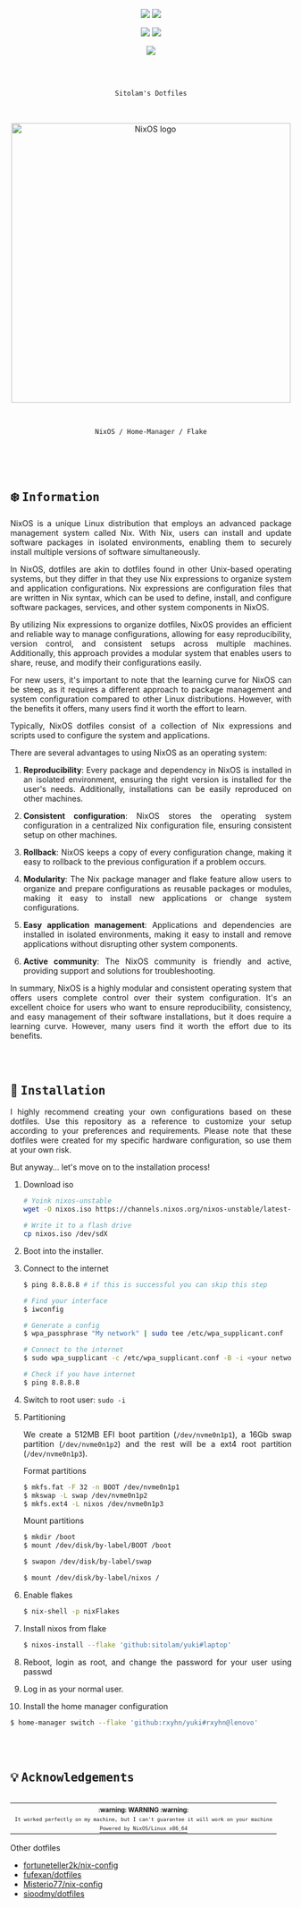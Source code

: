 <!-- Rxyhn's yuki -->
<!-- https://github.com/rxyhn/yuki -->

<p align="center">
<a href="https://github.com/nixos/nixpkgs"><img src="https://img.shields.io/badge/NixOS-unstable-informational.svg?style=flat&logo=nixos&logoColor=CAD3F5&colorA=24273A&colorB=8AADF4"></a> <a href="https://awesomewm.org"><img src="https://img.shields.io/static/v1?label=AwesomeWM&message=master&style=flat&logo=awesomewm&colorA=24273A&colorB=8AADF4&logoColor=CAD3F5"/></a>
</p>

<p align="center">
<a href="https://github.com/rxyhn/yuki/actions/workflows/check.yml"><img src="https://github.com/rxyhn/yuki/actions/workflows/check.yml/badge.svg"></a> <a href="https://github.com/rxyhn/yuki/actions/workflows/fmt.yml"><img src="https://github.com/rxyhn/yuki/actions/workflows/fmt.yml/badge.svg"/></a>
</p>

<p align="center">
<a href="https://github.com/rxyhn/yuki/blob/main/LICENSE"><img src="https://img.shields.io/static/v1.svg?style=flat&label=License&message=MIT&logoColor=CAD3F5&colorA=24273A&colorB=8AADF4"/></a>
</p>

<br>
<br>

<div align="justify">
<div align="center">

```ocaml
Sitolam's Dotfiles
```

<br>

<p align="center">
  <img src="https://raw.githubusercontent.com/NixOS/nixos-artwork/master/logo/nixos-white.png" width="500px" alt="NixOS logo"/>
</p>

<br>

```ocaml
NixOS / Home-Manager / Flake
```

</div>

<br>
<br>
<br>

## :snowflake: <samp>Information</samp>
NixOS is a unique Linux distribution that employs an advanced package management system called Nix. With Nix, users can install and update software packages in isolated environments, enabling them to securely install multiple versions of software simultaneously.

In NixOS, dotfiles are akin to dotfiles found in other Unix-based operating systems, but they differ in that they use Nix expressions to organize system and application configurations. Nix expressions are configuration files that are written in Nix syntax, which can be used to define, install, and configure software packages, services, and other system components in NixOS.

By utilizing Nix expressions to organize dotfiles, NixOS provides an efficient and reliable way to manage configurations, allowing for easy reproducibility, version control, and consistent setups across multiple machines. Additionally, this approach provides a modular system that enables users to share, reuse, and modify their configurations easily.

For new users, it's important to note that the learning curve for NixOS can be steep, as it requires a different approach to package management and system configuration compared to other Linux distributions. However, with the benefits it offers, many users find it worth the effort to learn.

Typically, NixOS dotfiles consist of a collection of Nix expressions and scripts used to configure the system and applications.

There are several advantages to using NixOS as an operating system:

1. **Reproducibility**: Every package and dependency in NixOS is installed in an isolated environment, ensuring the right version is installed for the user's needs. Additionally, installations can be easily reproduced on other machines.

2. **Consistent configuration**: NixOS stores the operating system configuration in a centralized Nix configuration file, ensuring consistent setup on other machines.

3. **Rollback**: NixOS keeps a copy of every configuration change, making it easy to rollback to the previous configuration if a problem occurs.

4. **Modularity**: The Nix package manager and flake feature allow users to organize and prepare configurations as reusable packages or modules, making it easy to install new applications or change system configurations.

5. **Easy application management**: Applications and dependencies are installed in isolated environments, making it easy to install and remove applications without disrupting other system components.

6. **Active community**: The NixOS community is friendly and active, providing support and solutions for troubleshooting.

In summary, NixOS is a highly modular and consistent operating system that offers users complete control over their system configuration. It's an excellent choice for users who want to ensure reproducibility, consistency, and easy management of their software installations, but it does require a learning curve. However, many users find it worth the effort due to its benefits.

<br>
<br>

## :wrench: <samp>Installation</samp>

I highly recommend creating your own configurations based on these dotfiles. Use this repository as a reference to customize your setup according to your preferences and requirements. Please note that these dotfiles were created for my specific hardware configuration, so use them at your own risk.

But anyway… let's move on to the installation process!

1. Download iso

   ```sh
   # Yoink nixos-unstable
   wget -O nixos.iso https://channels.nixos.org/nixos-unstable/latest-nixos-minimal-x86_64-linux.iso

   # Write it to a flash drive
   cp nixos.iso /dev/sdX
   ```

2. Boot into the installer.

3. Connect to the internet
  
   ```bash
   $ ping 8.8.8.8 # if this is successful you can skip this step
   ```
   ```bash
   # Find your interface
   $ iwconfig

   # Generate a config
   $ wpa_passphrase "My network" | sudo tee /etc/wpa_supplicant.conf

   # Connect to the internet
   $ sudo wpa_supplicant -c /etc/wpa_supplicant.conf -B -i <your network interface>

   # Check if you have internet
   $ ping 8.8.8.8 
   ```

4. Switch to root user: `sudo -i`

5. Partitioning

   We create a 512MB EFI boot partition (`/dev/nvme0n1p1`), a 16Gb swap partition (`/dev/nvme0n1p2`) and the rest will be a ext4 root partition (`/dev/nvme0n1p3`).

   Format partitions

   ```bash
   $ mkfs.fat -F 32 -n BOOT /dev/nvme0n1p1
   $ mkswap -L swap /dev/nvme0n1p2
   $ mkfs.ext4 -L nixos /dev/nvme0n1p3
   ```

   Mount partitions

   ```bash
   $ mkdir /boot
   $ mount /dev/disk/by-label/BOOT /boot

   $ swapon /dev/disk/by-label/swap

   $ mount /dev/disk/by-label/nixos /

6. Enable flakes

   ```bash
   $ nix-shell -p nixFlakes
   ```

7. Install nixos from flake

   ```bash
   $ nixos-install --flake 'github:sitolam/yuki#laptop'
   ```

8. Reboot, login as root, and change the password for your user using passwd

9.  Log in as your normal user.

10. Install the home manager configuration
   ```bash
   $ home-manager switch --flake 'github:rxyhn/yuki#rxyhn@lenovo'
   ```

<br>
<br>

## :bulb: <samp>Acknowledgements</samp>

<table align="right">
  <tr>
    <th align="center">
      <sup><sub>:warning: WARNING :warning:</sub></sup>
    </th>
  </tr>
  <tr>
    <td align="center">
        <sup><sub><samp>It worked perfectly on my machine, but I can't guarantee it will work on your machine</samp></sub></sup>
    </td>
  </tr>
  <tr>
    <td align="center">
      <a href="https://nixos.wiki/wiki/Overview_of_the_NixOS_Linux_distribution">
        <sup><sub><samp>Powered by NixOS/Linux x86_64</samp></sub></sup>
      </a>
    </td>
  </tr>
</table>

Other dotfiles

- [fortuneteller2k/nix-config](https://github.com/fortuneteller2k/nix-config)
- [fufexan/dotfiles](https://github.com/fufexan/dotfiles)
- [Misterio77/nix-config](https://github.com/Misterio77/nix-config)
- [sioodmy/dotfiles](https://github.com/sioodmy/dotfiles)

</div>
